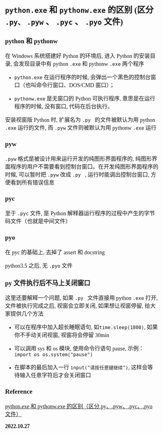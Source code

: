 <font size=4 face='楷体'>

## `python.exe` 和 `pythonw.exe` 的区别 (区分 `.py、` `.pyw` 、 `.pyc` 、 `.pyo` 文件)

### python 和 pythonw

在 Windows 系统搭建好 Python 的环境后, 进入 Python 的安装目录, 会发现目录中有 python `.exe` 和 pythonw `.exe` 两个程序

- `python.exe`
  在运行程序的时候, 会弹出一个黑色的控制台窗口（也叫命令行窗口、DOS/CMD 窗口）；

- `pythonw.exe`
  是无窗口的 Python 可执行程序, 意思是在运行程序的时候, 没有窗口, 代码在后台执行。

安装视窗版 Python 时, 扩展名为 `.py ` 的文件被默认为用 python `.exe` 运行的文件, 而 `.pyw` 文件则被默认为用 pythonw `.exe` 运行

### pyw

`.pyw` 格式是被设计用来运行开发的纯图形界面程序的, 纯图形界面程序的用户不需要看到控制台窗口。在开发纯图形界面程序的时候, 可以暂时把 `.pyw` 改成 `.py ` , 运行时能调出控制台窗口, 方便看到所有错误信息

### pyc

至于 `.pyc` 文件, 是 Python 解释器运行程序的过程中产生的字节码文件（也就是中间文件）

### pyo

在 pyc 的基础上, 去掉了 assert 和 docstring

python3.5 之后, 无 `.pyo` 文件

### py 文件执行后不马上关闭窗口

这里还要解释一个问题, 如果 `.py ` 文件直接用 python `.exe` 打开, 文件被执行完成之后, 视窗会立即关闭, 如果想让视窗停留, 给大家提供几个方法

- 可以在程序中加入超长睡眠语句, 如`time.sleep(1800)`, 如果你不手动关闭视窗, 视窗将会停留 30min

- 可以调用 sys 和 os 模块, 使用命令行语句 pause, 示例：`import os os.system("pause")`

- 在脚本的最后加入一行 `input("请按任意键继续")`, 这样会等待输入任意字符后才会关闭窗口

### Reference

[python.exe 和 pythonw.exe 的区别（区分.py、.pyw、.pyc、.pyo 文件）](https://www.cnblogs.com/zhaoqingqing/p/14869679.html)

**2022.10.27**
